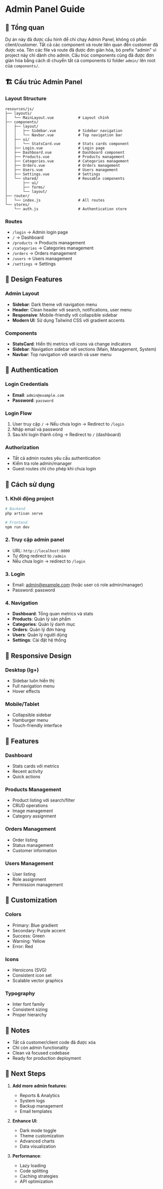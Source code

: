 # Admin Panel Guide

## 🎯 Tổng quan

Dự án này đã được cấu hình để chỉ chạy Admin Panel, không có phần client/customer. Tất cả các component và route liên quan đến customer đã được xóa. Tên các file và route đã được đơn giản hóa, bỏ prefix "admin" vì project này chỉ dành cho admin. Cấu trúc components cũng đã được đơn giản hóa bằng cách di chuyển tất cả components từ folder `admin/` lên root của `components/`.

## 🏗️ Cấu trúc Admin Panel

### **Layout Structure**

```
resources/js/
├── layouts/
│   └── MainLayout.vue           # Layout chính
├── components/
│   ├── layout/
│   │   ├── Sidebar.vue          # Sidebar navigation
│   │   └── Navbar.vue           # Top navigation bar
│   ├── ui/
│   │   └── StatsCard.vue        # Stats cards component
│   ├── Login.vue                # Login page
│   ├── Dashboard.vue            # Dashboard component
│   ├── Products.vue             # Products management
│   ├── Categories.vue           # Categories management
│   ├── Orders.vue               # Orders management
│   ├── Users.vue                # Users management
│   ├── Settings.vue             # Settings
│   └── shared/                  # Reusable components
│       ├── ui/
│       ├── forms/
│       └── layout/
├── router/
│   └── index.js                 # All routes
└── stores/
    └── auth.js                  # Authentication store
```

### **Routes**

-   `/login` → Admin login page
-   `/` → Dashboard
-   `/products` → Products management
-   `/categories` → Categories management
-   `/orders` → Orders management
-   `/users` → Users management
-   `/settings` → Settings

## 🎨 Design Features

### **Admin Layout**

-   **Sidebar**: Dark theme với navigation menu
-   **Header**: Clean header với search, notifications, user menu
-   **Responsive**: Mobile-friendly với collapsible sidebar
-   **Modern UI**: Sử dụng Tailwind CSS với gradient accents

### **Components**

-   **StatsCard**: Hiển thị metrics với icons và change indicators
-   **Sidebar**: Navigation sidebar với sections (Main, Management, System)
-   **Navbar**: Top navigation với search và user menu

## 🔐 Authentication

### **Login Credentials**

-   **Email**: `admin@example.com`
-   **Password**: `password`

### **Login Flow**

1. User truy cập `/` → Nếu chưa login → Redirect to `/login`
2. Nhập email và password
3. Sau khi login thành công → Redirect to `/` (dashboard)

### **Authorization**

-   Tất cả admin routes yêu cầu authentication
-   Kiểm tra role admin/manager
-   Guest routes chỉ cho phép khi chưa login

## 🚀 Cách sử dụng

### **1. Khởi động project**

```bash
# Backend
php artisan serve

# Frontend
npm run dev
```

### **2. Truy cập admin panel**

-   URL: `http://localhost:8000`
-   Tự động redirect to `/admin`
-   Nếu chưa login → redirect to `/login`

### **3. Login**

-   Email: admin@example.com (hoặc user có role admin/manager)
-   Password: password

### **4. Navigation**

-   **Dashboard**: Tổng quan metrics và stats
-   **Products**: Quản lý sản phẩm
-   **Categories**: Quản lý danh mục
-   **Orders**: Quản lý đơn hàng
-   **Users**: Quản lý người dùng
-   **Settings**: Cài đặt hệ thống

## 📱 Responsive Design

### **Desktop (lg+)**

-   Sidebar luôn hiển thị
-   Full navigation menu
-   Hover effects

### **Mobile/Tablet**

-   Collapsible sidebar
-   Hamburger menu
-   Touch-friendly interface

## 🎯 Features

### **Dashboard**

-   Stats cards với metrics
-   Recent activity
-   Quick actions

### **Products Management**

-   Product listing với search/filter
-   CRUD operations
-   Image management
-   Category assignment

### **Orders Management**

-   Order listing
-   Status management
-   Customer information

### **Users Management**

-   User listing
-   Role assignment
-   Permission management

## 🔧 Customization

### **Colors**

-   Primary: Blue gradient
-   Secondary: Purple accent
-   Success: Green
-   Warning: Yellow
-   Error: Red

### **Icons**

-   Heroicons (SVG)
-   Consistent icon set
-   Scalable vector graphics

### **Typography**

-   Inter font family
-   Consistent sizing
-   Proper hierarchy

## 📝 Notes

-   Tất cả customer/client code đã được xóa
-   Chỉ còn admin functionality
-   Clean và focused codebase
-   Ready for production deployment

## 🚀 Next Steps

1. **Add more admin features**:

    - Reports & Analytics
    - System logs
    - Backup management
    - Email templates

2. **Enhance UI**:

    - Dark mode toggle
    - Theme customization
    - Advanced charts
    - Data visualization

3. **Performance**:
    - Lazy loading
    - Code splitting
    - Caching strategies
    - API optimization
